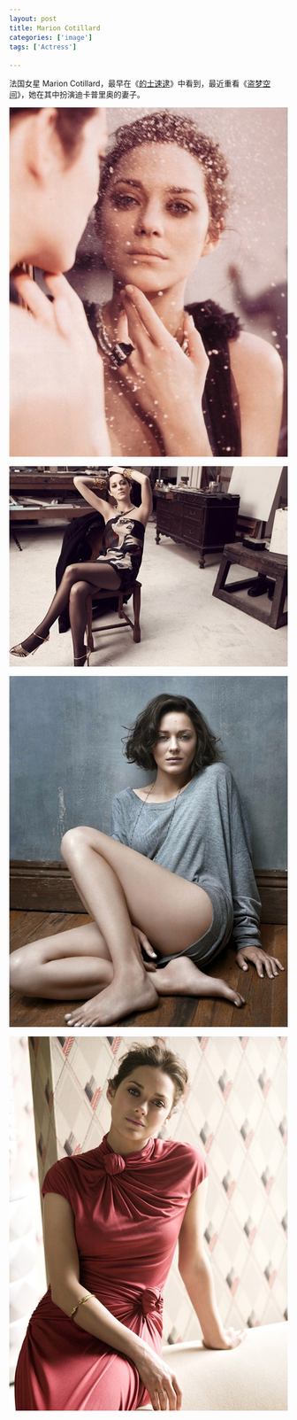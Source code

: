 ```yaml
---
layout: post
title: Marion Cotillard
categories: ['image']
tags: ['Actress']

---
```


法国女星 Marion Cotillard，最早在《[的士速逮](http://movie.douban.com/subject/1294262/)》中看到，最近重看《[盗梦空间](http://movie.douban.com/subject/3541415/)》，她在其中扮演迪卡普里奥的妻子。

![image](/assets/images/marion-cotillard-02.jpg)

<!--more-->

![image](/assets/images/marion-cotillard-01.jpg)

![image](/assets/images/marion-cotillard-03.jpg)

![image](/assets/images/marion-cotillard-04.jpg)